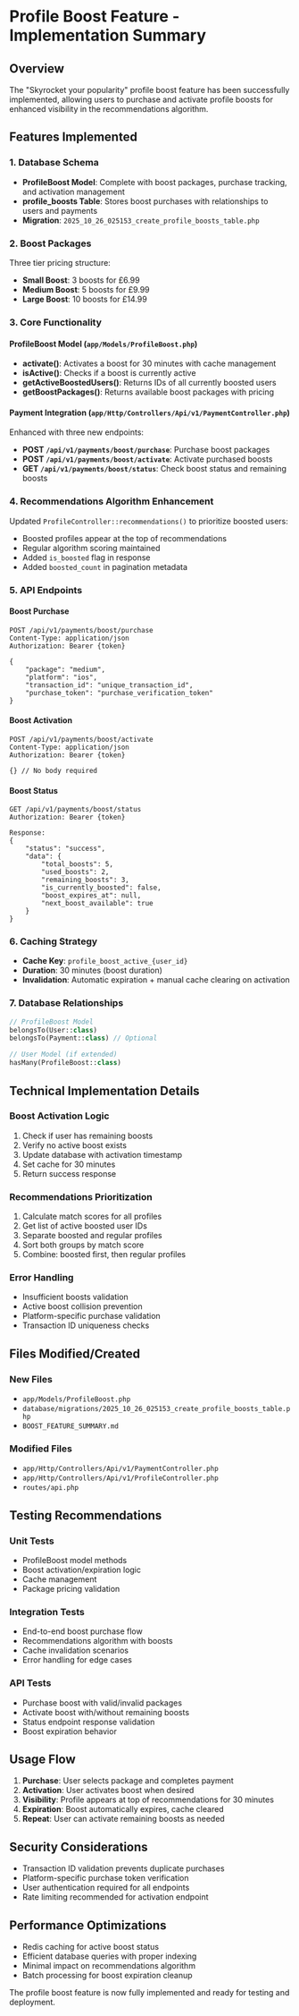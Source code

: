 # Profile Boost Feature - Implementation Summary

## Overview
The "Skyrocket your popularity" profile boost feature has been successfully implemented, allowing users to purchase and activate profile boosts for enhanced visibility in the recommendations algorithm.

## Features Implemented

### 1. Database Schema
- **ProfileBoost Model**: Complete with boost packages, purchase tracking, and activation management
- **profile_boosts Table**: Stores boost purchases with relationships to users and payments
- **Migration**: `2025_10_26_025153_create_profile_boosts_table.php`

### 2. Boost Packages
Three tier pricing structure:
- **Small Boost**: 3 boosts for £6.99
- **Medium Boost**: 5 boosts for £9.99  
- **Large Boost**: 10 boosts for £14.99

### 3. Core Functionality

#### ProfileBoost Model (`app/Models/ProfileBoost.php`)
- **activate()**: Activates a boost for 30 minutes with cache management
- **isActive()**: Checks if a boost is currently active
- **getActiveBoostedUsers()**: Returns IDs of all currently boosted users
- **getBoostPackages()**: Returns available boost packages with pricing

#### Payment Integration (`app/Http/Controllers/Api/v1/PaymentController.php`)
Enhanced with three new endpoints:
- **POST `/api/v1/payments/boost/purchase`**: Purchase boost packages
- **POST `/api/v1/payments/boost/activate`**: Activate purchased boosts
- **GET `/api/v1/payments/boost/status`**: Check boost status and remaining boosts

### 4. Recommendations Algorithm Enhancement
Updated `ProfileController::recommendations()` to prioritize boosted users:
- Boosted profiles appear at the top of recommendations
- Regular algorithm scoring maintained
- Added `is_boosted` flag in response
- Added `boosted_count` in pagination metadata

### 5. API Endpoints

#### Boost Purchase
```http
POST /api/v1/payments/boost/purchase
Content-Type: application/json
Authorization: Bearer {token}

{
    "package": "medium",
    "platform": "ios",
    "transaction_id": "unique_transaction_id",
    "purchase_token": "purchase_verification_token"
}
```

#### Boost Activation
```http
POST /api/v1/payments/boost/activate
Content-Type: application/json
Authorization: Bearer {token}

{} // No body required
```

#### Boost Status
```http
GET /api/v1/payments/boost/status
Authorization: Bearer {token}

Response:
{
    "status": "success",
    "data": {
        "total_boosts": 5,
        "used_boosts": 2,
        "remaining_boosts": 3,
        "is_currently_boosted": false,
        "boost_expires_at": null,
        "next_boost_available": true
    }
}
```

### 6. Caching Strategy
- **Cache Key**: `profile_boost_active_{user_id}`
- **Duration**: 30 minutes (boost duration)
- **Invalidation**: Automatic expiration + manual cache clearing on activation

### 7. Database Relationships
```php
// ProfileBoost Model
belongsTo(User::class)
belongsTo(Payment::class) // Optional

// User Model (if extended)
hasMany(ProfileBoost::class)
```

## Technical Implementation Details

### Boost Activation Logic
1. Check if user has remaining boosts
2. Verify no active boost exists
3. Update database with activation timestamp
4. Set cache for 30 minutes
5. Return success response

### Recommendations Prioritization
1. Calculate match scores for all profiles
2. Get list of active boosted user IDs
3. Separate boosted and regular profiles
4. Sort both groups by match score
5. Combine: boosted first, then regular profiles

### Error Handling
- Insufficient boosts validation
- Active boost collision prevention
- Platform-specific purchase validation
- Transaction ID uniqueness checks

## Files Modified/Created

### New Files
- `app/Models/ProfileBoost.php`
- `database/migrations/2025_10_26_025153_create_profile_boosts_table.php`
- `BOOST_FEATURE_SUMMARY.md`

### Modified Files
- `app/Http/Controllers/Api/v1/PaymentController.php`
- `app/Http/Controllers/Api/v1/ProfileController.php`
- `routes/api.php`

## Testing Recommendations

### Unit Tests
- ProfileBoost model methods
- Boost activation/expiration logic
- Cache management
- Package pricing validation

### Integration Tests  
- End-to-end boost purchase flow
- Recommendations algorithm with boosts
- Cache invalidation scenarios
- Error handling for edge cases

### API Tests
- Purchase boost with valid/invalid packages
- Activate boost with/without remaining boosts
- Status endpoint response validation
- Boost expiration behavior

## Usage Flow

1. **Purchase**: User selects package and completes payment
2. **Activation**: User activates boost when desired
3. **Visibility**: Profile appears at top of recommendations for 30 minutes
4. **Expiration**: Boost automatically expires, cache cleared
5. **Repeat**: User can activate remaining boosts as needed

## Security Considerations

- Transaction ID validation prevents duplicate purchases
- Platform-specific purchase token verification
- User authentication required for all endpoints
- Rate limiting recommended for activation endpoint

## Performance Optimizations

- Redis caching for active boost status
- Efficient database queries with proper indexing
- Minimal impact on recommendations algorithm
- Batch processing for boost expiration cleanup

The profile boost feature is now fully implemented and ready for testing and deployment.